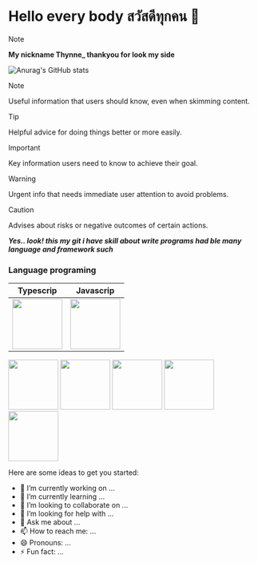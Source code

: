 # Hello every body **สวัสดีทุกคน 👋** 


> [!NOTE]
> **My nickname Thynne_ thankyou for look my side** 

![Anurag's GitHub stats](https://github-readme-stats.vercel.app/api?username=Khunthynne&show_icons=true&theme=white)  



> [!NOTE]
> Useful information that users should know, even when skimming content.

> [!TIP]
> Helpful advice for doing things better or more easily.

> [!IMPORTANT]
> Key information users need to know to achieve their goal.

> [!WARNING]
> Urgent info that needs immediate user attention to avoid problems.

> [!CAUTION]
> Advises about risks or negative outcomes of certain actions.


***Yes.. look! this my git i have skill about write programs had ble many language and framework such*** 
### Language programing

| Typescrip  | Javascrip  |
| ------------- | ------------- |
| <img src="https://github.com/KhunThynne/Khunthynne/assets/88494232/5ec70728-5a54-441b-9bee-ee5df317065d" width="100" height="100" >  | <img src="https://github.com/KhunThynne/Khunthynne/assets/88494232/3944128d-d380-4a74-8ba9-61a28c99c3d6" width="100">   |





<img src="https://github.com/KhunThynne/Khunthynne/assets/88494232/7cdac53d-b5b4-4ecd-a564-ec4240523e29" width="100" height="100">
<img src="https://github.com/KhunThynne/Khunthynne/assets/88494232/4cb5f91e-79cb-4eb3-b462-e33a420d2110" width="100" >
<img src="https://github.com/KhunThynne/Khunthynne/assets/88494232/c6723140-4f66-42d1-9ab9-7e3d144eb24b" width="100" height="100">
 <img src="https://github.com/KhunThynne/Khunthynne/assets/88494232/d266b913-d57c-4a0d-abd9-fc2de6841333" width="100" height="100">

<img src="https://github.com/KhunThynne/Khunthynne/assets/88494232/6ac55059-ede9-428e-89ac-c10334f05ee7" width="100" height="100">

Here are some ideas to get you started:

- 🔭 I’m currently working on ...
- 🌱 I’m currently learning ...
- 👯 I’m looking to collaborate on ...
- 🤔 I’m looking for help with ...
- 💬 Ask me about ...
- 📫 How to reach me: ...
- 😄 Pronouns: ...
- ⚡ Fun fact: ...
